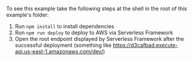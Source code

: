 To see this example take the following steps at the shell in the root of this example's folder:

1. Run `npm install` to install dependencies
2. Run `npm run deploy` to deploy to AWS via Serverless Framework
3. Open the root endpoint displayed by Serverless Framework after the successful deployment (something like https://d3cafbad.execute-api.us-east-1.amazonaws.com/dev/)
